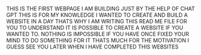 THIS IS THE FIRST WEBPAGE I AM BUILDING JUST BY THE HELP OF CHAT GPT THIS IS FOR MY KNOWLEDGE 
I WANTED TO CREATE AND BUILD A WEBSITE IN A DAY 
THATS WHY I AM WRITING THIS READ ME FILE FOR YOU TO UNDERSTAND IT IS POSSIBLE TO CREATE A WEBSITE IF YOU WANTED TO.
NOTHING IS IMPOSSIBLE IF YOU HAVE ONCE FIXED YOUR MIND TO DO SOMETHING FOR IT
THATS MUCH FOR THE MOTIVATION I GUESS 
SEE YOU LATER WHEN I HAVE COMPLETED THIS WEBSITES
